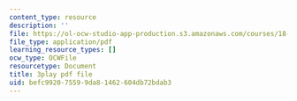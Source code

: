 ```yaml
---
content_type: resource
description: ''
file: https://ol-ocw-studio-app-production.s3.amazonaws.com/courses/18-065-matrix-methods-in-data-analysis-signal-processing-and-machine-learning-spring-2018/befc992075599da81462604db72bdab3_z0ykhV15wLw.pdf
file_type: application/pdf
learning_resource_types: []
ocw_type: OCWFile
resourcetype: Document
title: 3play pdf file
uid: befc9920-7559-9da8-1462-604db72bdab3
---
```


